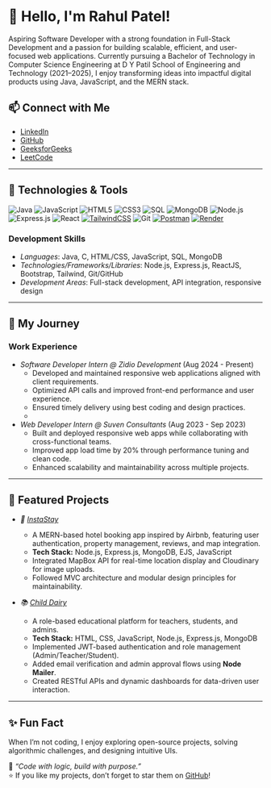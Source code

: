 # 👋 Hello, I'm Rahul Patel!

Aspiring Software Developer with a strong foundation in Full-Stack Development and a passion for building scalable, efficient, and user-focused web applications. Currently pursuing a Bachelor of Technology in Computer Science Engineering at D Y Patil School of Engineering and Technology (2021–2025), I enjoy transforming ideas into impactful digital products using Java, JavaScript, and the MERN stack.

## 📫 Connect with Me
- [LinkedIn](https://www.linkedin.com/in/rahul-patel-70265126b)
- [GitHub](https://github.com/appy-spec)
- [GeeksforGeeks](https://www.geeksforgeeks.org/user/rahulpateln1a/)
- [LeetCode](https://leetcode.com/u/RahulP74/)

---

## 🔧 Technologies & Tools
![Java](https://img.shields.io/badge/Java-007396?logo=java&logoColor=white&style=for-the-badge)
![JavaScript](https://img.shields.io/badge/JavaScript-F7DF1E?logo=javascript&logoColor=white&style=for-the-badge)
![HTML5](https://img.shields.io/badge/HTML5-E34F26?logo=html5&logoColor=white&style=for-the-badge)
![CSS3](https://img.shields.io/badge/CSS3-1572B6?logo=css3&logoColor=white&style=for-the-badge)
![SQL](https://img.shields.io/badge/SQL-4479A1?logo=postgresql&logoColor=white&style=for-the-badge)
![MongoDB](https://img.shields.io/badge/MongoDB-47A248?logo=mongodb&logoColor=white&style=for-the-badge)
![Node.js](https://img.shields.io/badge/Node.js-339933?logo=nodedotjs&logoColor=white&style=for-the-badge)
![Express.js](https://img.shields.io/badge/Express.js-000000?logo=express&logoColor=white&style=for-the-badge)
![React](https://img.shields.io/badge/React-61DAFB?logo=react&logoColor=white&style=for-the-badge)
[![TailwindCSS](https://img.shields.io/badge/TailwindCSS-38B2AC?logo=tailwindcss&logoColor=white&style=for-the-badge)](https://tailwindcss.com/)
![Git](https://img.shields.io/badge/Git-F05032?logo=git&logoColor=white&style=for-the-badge)
[![Postman](https://img.shields.io/badge/Postman-FF6C37?logo=postman&logoColor=white&style=for-the-badge)](https://www.postman.com/)
[![Render](https://img.shields.io/badge/Render-000000?logo=render&logoColor=white&style=for-the-badge)](https://render.com/)


### Development Skills
- *Languages*: Java, C, HTML/CSS, JavaScript, SQL, MongoDB
- *Technologies/Frameworks/Libraries*: Node.js, Express.js, ReactJS, Bootstrap, Tailwind, Git/GitHub
- *Development Areas*: Full-stack development, API integration, responsive design

---

## 🌱 My Journey

### Work Experience
- *Software Developer Intern @ Zidio Development* (Aug 2024 - Present)  
  - Developed and maintained responsive web applications aligned with client requirements.
  - Optimized API calls and improved front-end performance and user experience.
  - Ensured timely delivery using best coding and design practices.
  - 
- *Web Developer Intern @ Suven Consultants* (Aug 2023 - Sep 2023)  
  - Built and deployed responsive web apps while collaborating with cross-functional teams.
  - Improved app load time by 20% through performance tuning and clean code.
  - Enhanced scalability and maintainability across multiple projects.

---

## 🚀 Featured Projects
- *🏨 [InstaStay](https://github.com/appy-spec/InstaStay)*  
  - A MERN-based hotel booking app inspired by Airbnb, featuring user authentication, property management, reviews, and map integration.  
  - **Tech Stack:** Node.js, Express.js, MongoDB, EJS, JavaScript  
  - Integrated MapBox API for real-time location display and Cloudinary for image uploads.  
  - Followed MVC architecture and modular design principles for maintainability.  

- *📚 [Child Dairy](https://github.com/appy-spec/Child_Dairy)*  
  - A role-based educational platform for teachers, students, and admins.  
  - **Tech Stack:** HTML, CSS, JavaScript, Node.js, Express.js, MongoDB  
  - Implemented JWT-based authentication and role management (Admin/Teacher/Student).  
  - Added email verification and admin approval flows using **Node Mailer**.  
  - Created RESTful APIs and dynamic dashboards for data-driven user interaction.  


---

## ✨ Fun Fact

When I’m not coding, I enjoy exploring open-source projects, solving algorithmic challenges, and designing intuitive UIs.

💬 *“Code with logic, build with purpose.”*  
⭐ If you like my projects, don’t forget to star them on [GitHub](https://github.com/appy-spec)!


